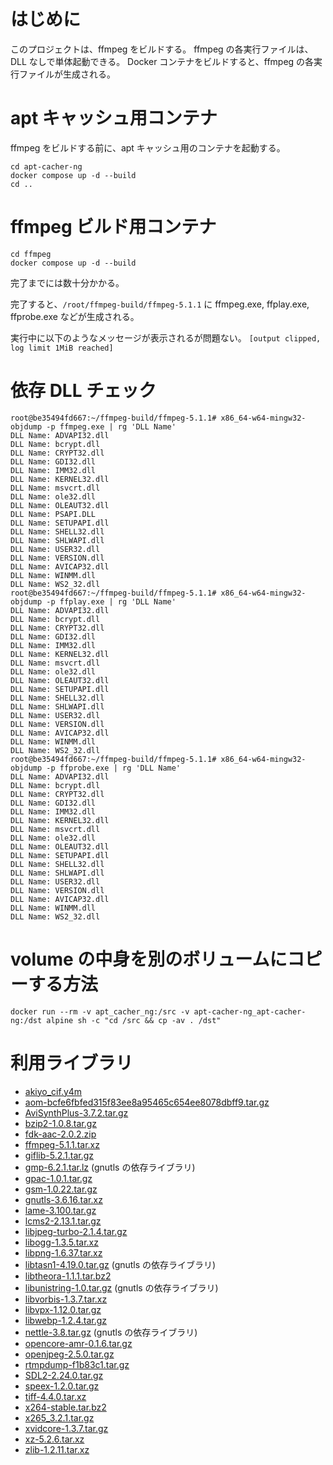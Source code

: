 # はじめに
このプロジェクトは、ffmpeg をビルドする。
ffmpeg の各実行ファイルは、DLL なしで単体起動できる。
Docker コンテナをビルドすると、ffmpeg の各実行ファイルが生成される。

# apt キャッシュ用コンテナ

ffmpeg をビルドする前に、apt キャッシュ用のコンテナを起動する。

```shell
cd apt-cacher-ng
docker compose up -d --build
cd ..
```

# ffmpeg ビルド用コンテナ

```shell
cd ffmpeg
docker compose up -d --build
```

完了までには数十分かかる。

完了すると、```/root/ffmpeg-build/ffmpeg-5.1.1``` に
ffmpeg.exe, ffplay.exe, ffprobe.exe などが生成される。

実行中に以下のようなメッセージが表示されるが問題ない。
```[output clipped, log limit 1MiB reached]```

# 依存 DLL チェック

```
root@be35494fd667:~/ffmpeg-build/ffmpeg-5.1.1# x86_64-w64-mingw32-objdump -p ffmpeg.exe | rg 'DLL Name'
DLL Name: ADVAPI32.dll
DLL Name: bcrypt.dll
DLL Name: CRYPT32.dll
DLL Name: GDI32.dll
DLL Name: IMM32.dll
DLL Name: KERNEL32.dll
DLL Name: msvcrt.dll
DLL Name: ole32.dll
DLL Name: OLEAUT32.dll
DLL Name: PSAPI.DLL
DLL Name: SETUPAPI.dll
DLL Name: SHELL32.dll
DLL Name: SHLWAPI.dll
DLL Name: USER32.dll
DLL Name: VERSION.dll
DLL Name: AVICAP32.dll
DLL Name: WINMM.dll
DLL Name: WS2_32.dll
root@be35494fd667:~/ffmpeg-build/ffmpeg-5.1.1# x86_64-w64-mingw32-objdump -p ffplay.exe | rg 'DLL Name'
DLL Name: ADVAPI32.dll
DLL Name: bcrypt.dll
DLL Name: CRYPT32.dll
DLL Name: GDI32.dll
DLL Name: IMM32.dll
DLL Name: KERNEL32.dll
DLL Name: msvcrt.dll
DLL Name: ole32.dll
DLL Name: OLEAUT32.dll
DLL Name: SETUPAPI.dll
DLL Name: SHELL32.dll
DLL Name: SHLWAPI.dll
DLL Name: USER32.dll
DLL Name: VERSION.dll
DLL Name: AVICAP32.dll
DLL Name: WINMM.dll
DLL Name: WS2_32.dll
root@be35494fd667:~/ffmpeg-build/ffmpeg-5.1.1# x86_64-w64-mingw32-objdump -p ffprobe.exe | rg 'DLL Name'
DLL Name: ADVAPI32.dll
DLL Name: bcrypt.dll
DLL Name: CRYPT32.dll
DLL Name: GDI32.dll
DLL Name: IMM32.dll
DLL Name: KERNEL32.dll
DLL Name: msvcrt.dll
DLL Name: ole32.dll
DLL Name: OLEAUT32.dll
DLL Name: SETUPAPI.dll
DLL Name: SHELL32.dll
DLL Name: SHLWAPI.dll
DLL Name: USER32.dll
DLL Name: VERSION.dll
DLL Name: AVICAP32.dll
DLL Name: WINMM.dll
DLL Name: WS2_32.dll
```

# volume の中身を別のボリュームにコピーする方法
```shell
docker run --rm -v apt_cacher_ng:/src -v apt-cacher-ng_apt-cacher-ng:/dst alpine sh -c "cd /src && cp -av . /dst"
```

# 利用ライブラリ

- [akiyo_cif.y4m](https://media.xiph.org/video/derf/)
- [aom-bcfe6fbfed315f83ee8a95465c654ee8078dbff9.tar.gz](https://aomedia.googlesource.com/aom/)
- [AviSynthPlus-3.7.2.tar.gz](https://avs-plus.net/)
- [bzip2-1.0.8.tar.gz](https://sourceware.org/bzip2/)
- [fdk-aac-2.0.2.zip](https://sourceforge.net/projects/opencore-amr/)
- [ffmpeg-5.1.1.tar.xz](http://ffmpeg.org/)
- [giflib-5.2.1.tar.gz](https://sourceforge.net/projects/giflib/)
- [gmp-6.2.1.tar.lz](https://gmplib.org/) (gnutls の依存ライブラリ)
- [gpac-1.0.1.tar.gz](https://gpac.wp.imt.fr/)
- [gsm-1.0.22.tar.gz](https://www.quut.com/gsm/)
- [gnutls-3.6.16.tar.xz](https://www.gnutls.org/)
- [lame-3.100.tar.gz](https://lame.sourceforge.io/)
- [lcms2-2.13.1.tar.gz](https://sourceforge.net/projects/lcms/)
- [libjpeg-turbo-2.1.4.tar.gz](https://sourceforge.net/projects/libjpeg-turbo/)
- [libogg-1.3.5.tar.xz](https://www.xiph.org/ogg/)
- [libpng-1.6.37.tar.xz](http://www.libpng.org/pub/png/libpng.html)
- [libtasn1-4.19.0.tar.gz](https://www.gnu.org/software/libtasn1/) (gnutls の依存ライブラリ)
- [libtheora-1.1.1.tar.bz2](https://theora.org/)
- [libunistring-1.0.tar.gz](https://www.gnu.org/software/libunistring/) (gnutls の依存ライブラリ)
- [libvorbis-1.3.7.tar.xz](https://www.xiph.org/vorbis/)
- [libvpx-1.12.0.tar.gz](https://chromium.googlesource.com/webm/libvpx)
- [libwebp-1.2.4.tar.gz](https://developers.google.com/speed/webp)
- [nettle-3.8.tar.gz](https://www.lysator.liu.se/~nisse/nettle/) (gnutls の依存ライブラリ)
- [opencore-amr-0.1.6.tar.gz](https://sourceforge.net/projects/opencore-amr/)
- [openjpeg-2.5.0.tar.gz](http://www.openjpeg.org/)
- [rtmpdump-f1b83c1.tar.gz](http://rtmpdump.mplayerhq.hu/)
- [SDL2-2.24.0.tar.gz](https://www.libsdl.org/)
- [speex-1.2.0.tar.gz](https://speex.org/)
- [tiff-4.4.0.tar.xz](http://www.libtiff.org/)
- [x264-stable.tar.bz2](http://x264.nl/)
- [x265_3.2.1.tar.gz](https://bitbucket.org/multicoreware/x265_git/wiki/Home)
- [xvidcore-1.3.7.tar.gz](https://www.xvid.com/)
- [xz-5.2.6.tar.xz](https://tukaani.org/xz/)
- [zlib-1.2.11.tar.xz](http://www.zlib.net/)

